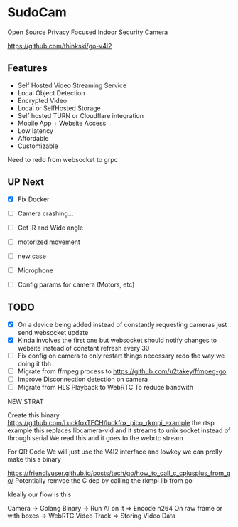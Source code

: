 # SudoCam
Open Source Privacy Focused Indoor Security Camera

https://github.com/thinkski/go-v4l2
## Features
 - Self Hosted Video Streaming Service
 - Local Object Detection
 - Encrypted Video
 - Local or SelfHosted Storage
 - Self hosted TURN or Cloudflare integration
 - Mobile App + Website Access 
 - Low latency
 - Affordable
 - Customizable

Need to redo from websocket to grpc

## UP Next

 - [X] Fix Docker
 - [ ] Camera crashing...
 - [ ] Get IR and Wide angle
 - [ ] motorized movement
 - [ ] new case
 - [ ] Microphone
 - [ ] Config params for camera (Motors, etc)


 

 ## TODO
 - [X] On a device being added instead of constantly requesting cameras just send websocket update
 - [X] Kinda involves the first one but websocket should notify changes to website instead of constant refresh every 30
 - [ ] Fix config on camera to only restart things necessary redo the way we doing it tbh
 - [ ] Migrate from ffmpeg process to https://github.com/u2takey/ffmpeg-go
 - [ ] Improve Disconnection detection on camera
 - [ ] Migrate from HLS Playback to WebRTC To reduce bandwith 

 NEW STRAT


 Create this binary https://github.com/LuckfoxTECH/luckfox_pico_rkmpi_example the rtsp example
 this replaces libcamera-vid  and it streams to unix socket instead of through serial
 We read this  and it goes to the webrtc stream

 For QR Code We will just use the V4l2 interface and lowkey we can prolly make this a binary 




 https://friendlyuser.github.io/posts/tech/go/how_to_call_c_cplusplus_from_go/
 Potentially remvoe the C dep by calling the rkmpi lib from go

 Ideally our flow is this


 Camera -> Golang Binary -> Run AI on it => Encode h264 On raw frame or with boxes ->  WebRTC Video Track
                                                                                    \=> Storing Video Data
